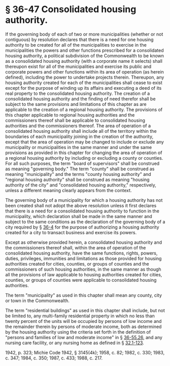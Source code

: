 # § 36-47 Consolidated housing authority.

<p>If the governing body of each of two or more municipalities (whether or not contiguous) by resolution declares that there is a need for one housing authority to be created for all of the municipalities to exercise in the municipalities the powers and other functions prescribed for a consolidated housing authority, a political subdivision of the Commonwealth to be known as a consolidated housing authority (with a corporate name it selects) shall thereupon exist for all of the municipalities and exercise its public and corporate powers and other functions within its area of operation (as herein defined), including the power to undertake projects therein. Thereupon, any housing authority created for each of the municipalities shall cease to exist except for the purpose of winding up its affairs and executing a deed of its real property to the consolidated housing authority. The creation of a consolidated housing authority and the finding of need therefor shall be subject to the same provisions and limitations of this chapter as are applicable to the creation of a regional housing authority. The provisions of this chapter applicable to regional housing authorities and the commissioners thereof shall be applicable to consolidated housing authorities and the commissioners thereof. The area of operation of a consolidated housing authority shall include all of the territory within the boundaries of each municipality joining in the creation of the authority, except that the area of operation may be changed to include or exclude any municipality or municipalities in the same manner and under the same provisions as provided in this chapter for changing the area of operation of a regional housing authority by including or excluding a county or counties. For all such purposes, the term "board of supervisors" shall be construed as meaning "governing body." The term "county" shall be construed as meaning "municipality" and the terms "county housing authority" and "regional housing authority" shall be construed as meaning "housing authority of the city" and "consolidated housing authority," respectively, unless a different meaning clearly appears from the context.</p><p>The governing body of a municipality for which a housing authority has not been created shall not adopt the above resolution unless it first declares that there is a need for a consolidated housing authority to function in the municipality, which declaration shall be made in the same manner and subject to the same conditions as the declaration of the governing body of a city required by § <a href='http://law.lis.virginia.gov/vacode/36-4/'>36-4</a> for the purpose of authorizing a housing authority created for a city to transact business and exercise its powers.</p><p>Except as otherwise provided herein, a consolidated housing authority and the commissioners thereof shall, within the area of operation of the consolidated housing authority, have the same functions, rights, powers, duties, privileges, immunities and limitations as those provided for housing authorities created for cities, counties, or groups of counties and the commissioners of such housing authorities, in the same manner as though all the provisions of law applicable to housing authorities created for cities, counties, or groups of counties were applicable to consolidated housing authorities.</p><p>The term "municipality" as used in this chapter shall mean any county, city or town in the Commonwealth.</p><p>The term "residential buildings" as used in this chapter shall include, but not be limited to, any multi-family residential property in which no less than twenty percent of the units will be occupied by persons of low income and the remainder therein by persons of moderate income, both as determined by the housing authority using the criteria set forth in the definition of "persons and families of low and moderate income" in § <a href='http://law.lis.virginia.gov/vacode/36-55.26/'>36-55.26</a>, and any nursing care facility, or any nursing home as defined in § <a href='http://law.lis.virginia.gov/vacode/32.1-123/'>32.1-123</a>.</p><p>1942, p. 323; Michie Code 1942, § 3145(4k); 1958, c. 82; 1982, c. 330; 1983, c. 347; 1984, c. 350; 1987, c. 433; 1988, c. 217.</p>